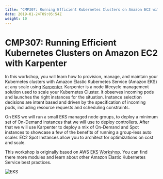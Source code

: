 ```yaml
---
title: "CMP307: Running Efficient Kubernetes Clusters on Amazon EC2 with Karpenter"
date: 2019-01-24T09:05:54Z
weight: 10
---
```


# CMP307: Running Efficient Kubernetes Clusters on Amazon EC2 with Karpenter

In this workshop, you will learn how to provision, manage, and maintain your Kubernetes clusters with Amazon Elastic Kubernetes Service (Amazon EKS) at any scale using [Karpenter](https://github.com/awslabs/karpenter). Karpenter is a node lifecycle management solution used to scale your Kubernetes Cluster. It observes incoming pods and launches the right instances for the situation. Instance selection decisions are intent based and driven by the specification of incoming pods, including resource requests and scheduling constraints.

On EKS we will run a small EKS managed node groups, to deploy a minimum set of On-Demand instances that we will use to deploy controllers. After that we will use Karpenter to deploy a mix of On-Demand and Spot instances to showcase a few of the benefits of running a group-less auto scaler. EC2 Spot Instances allow you to architect for optimizations on cost and scale. 

This workshop is originally based on AWS [EKS Workshop](https://eksworkshop.com/). You can find there more modules and learn about other Amazon Elastic Kubernetes Service best practices.

![EKS](images/karpenter_banner.png)


